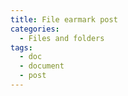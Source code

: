 ```yaml
---
title: File earmark post
categories:
  - Files and folders
tags:
  - doc
  - document
  - post
---
```

